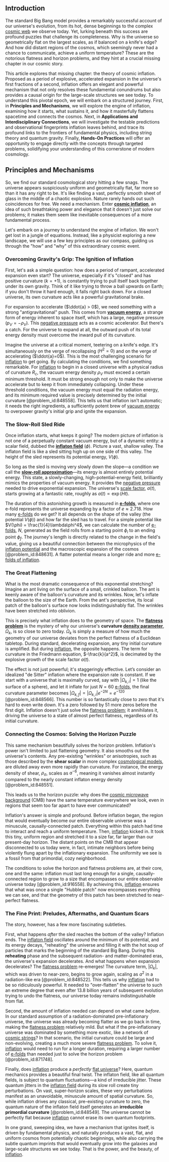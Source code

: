 ## Introduction
The standard Big Bang model provides a remarkably successful account of our universe's evolution, from its hot, dense beginnings to the complex [cosmic web](@article_id:161548) we observe today. Yet, lurking beneath this success are profound puzzles that challenge its completeness. Why is the universe so geometrically flat on the largest scales, as if balanced on a knife's edge? And how did distant regions of the cosmos, which seemingly never had a chance to communicate, achieve a uniform temperature? These are the notorious flatness and horizon problems, and they hint at a crucial missing chapter in our cosmic story.

This article explores that missing chapter: the theory of cosmic inflation. Proposed as a period of explosive, accelerated expansion in the universe's first fractions of a second, inflation offers an elegant and powerful mechanism that not only resolves these fundamental conundrums but also provides a causal origin for the large-scale structures we see today. To understand this pivotal epoch, we will embark on a structured journey. First, in **Principles and Mechanisms**, we will explore the engine of inflation, examining how it starts, what sustains it, and how it masterfully flattens spacetime and connects the cosmos. Next, in **Applications and Interdisciplinary Connections**, we will investigate the testable predictions and observational fingerprints inflation leaves behind, and trace its profound links to the frontiers of fundamental physics, including string theory and quantum gravity. Finally, **Hands-On Practices** will offer an opportunity to engage directly with the concepts through targeted problems, solidifying your understanding of this cornerstone of modern cosmology.

## Principles and Mechanisms

So, we find our standard cosmological story hitting a few snags. The universe appears suspiciously uniform and geometrically flat, far more so than it has any right to be. It's like finding a vast, perfectly smooth sheet of glass in the middle of a chaotic explosion. Nature rarely hands out such coincidences for free. We need a mechanism. Enter **[cosmic inflation](@article_id:156104)**, an idea of such breathtaking power and elegance that it doesn't just solve our problems; it makes them seem like inevitable consequences of a more fundamental process.

Let's embark on a journey to understand the engine of inflation. We won't get lost in a jungle of equations. Instead, like a physicist exploring a new landscape, we will use a few key principles as our compass, guiding us through the "how" and "why" of this extraordinary cosmic event.

### Overcoming Gravity's Grip: The Ignition of Inflation

First, let's ask a simple question: how does a period of rampant, accelerated expansion even start? The universe, especially if it's "closed" and has positive curvature ($k=+1$), is constantly trying to pull itself back together under its own gravity. Think of it like trying to throw a ball upwards on Earth; if you don't throw it hard enough, it falls right back down. For a closed universe, its own curvature acts like a powerful gravitational brake.

For expansion to accelerate ($\ddot{a} > 0$), we need something with a strong "antigravitational" push. This comes from **[vacuum energy](@article_id:154573)**, a strange form of energy inherent to space itself, which has a large, negative pressure ($p_V = -\rho_V$). This [negative pressure](@article_id:160704) acts as a cosmic accelerator. But there's a catch. For the universe to expand at all, the outward push of its total energy density must overcome the inward pull of its curvature.

Imagine the universe at a critical moment, teetering on a knife's edge. It's simultaneously on the verge of recollapsing ($H^2=0$) and on the verge of accelerating ($\ddot{a}=0$). This is the most challenging scenario for [inflation](@article_id:160710) to get going. By calculating the conditions, we find something remarkable. For [inflation](@article_id:160710) to begin in a closed universe with a physical radius of curvature $R_c$, the vacuum energy density $\rho_V$ must exceed a certain minimum threshold. It must be strong enough not only to make the universe accelerate but to keep it from immediately collapsing. Under these threshold conditions, the vacuum energy must equal the radiation energy, and its minimum required value is precisely determined by the initial curvature [@problem_id:848558]. This tells us that inflation isn't automatic; it needs the right ingredients, a sufficiently potent brew of [vacuum energy](@article_id:154573) to overpower gravity's initial grip and ignite the expansion.

### The Slow-Roll Sled Ride

Once inflation starts, what keeps it going? The modern picture of inflation is not one of a perpetually constant vacuum energy, but of a dynamic entity: a scalar field, dubbed the **[inflaton field](@article_id:157026)** ($\phi$). Picture a vast, shallow valley. The inflaton field is like a sled sitting high up on one side of this valley. The height of the sled represents its potential energy, $V(\phi)$.

So long as the sled is moving very slowly down the slope—a condition we call the **[slow-roll approximation](@article_id:161117)**—its energy is almost entirely potential energy. This state, a slowly-changing, high-potential-energy field, brilliantly mimics the properties of vacuum energy. It provides the [negative pressure](@article_id:160704) needed to drive exponential expansion. The universe's [scale factor](@article_id:157179), $a(t)$, starts growing at a fantastic rate, roughly as $a(t) \propto \exp(Ht)$.

The duration of this astonishing growth is measured in **[e-folds](@article_id:157982)**, where one e-fold represents the universe expanding by a factor of $e \approx 2.718$. How many [e-folds](@article_id:157982) do we get? It all depends on the shape of the valley (the potential $V(\phi)$) and how far the sled has to travel. For a simple potential like $V(\phi) = \frac{1}{4}\lambda\phi^4$, we can calculate the number of [e-folds](@article_id:157982), $N$, generated as the field rolls from a starting point $\phi_i$ to an ending point $\phi_f$. The journey's length is directly related to the change in the field's value, giving us a beautiful connection between the microphysics of the [inflaton potential](@article_id:158901) and the macroscopic expansion of the cosmos [@problem_id:848631]. A flatter potential means a longer ride and more [e-folds of inflation](@article_id:161468).

### The Great Flattening

What is the most dramatic consequence of this exponential stretching? Imagine an ant living on the surface of a small, crinkled balloon. The ant is keenly aware of the balloon's curvature and its wrinkles. Now, let's inflate the balloon to the size of the Earth. From the ant's perspective, its local patch of the balloon's surface now looks indistinguishably flat. The wrinkles have been stretched into oblivion.

This is precisely what inflation does to the geometry of space. The **[flatness problem](@article_id:161281)** is the mystery of why our universe's **curvature [density parameter](@article_id:264550)**, $\Omega_k$, is so close to zero today. $\Omega_k$ is simply a measure of how much the geometry of our universe deviates from the perfect flatness of a Euclidean tabletop. During standard, decelerating expansion, any tiny initial curvature is amplified. But during [inflation](@article_id:160710), the opposite happens. The term for curvature in the Friedmann equation, $-\frac{k}{a^2}$, is decimated by the explosive growth of the scale factor $a(t)$.

The effect is not just powerful; it's staggeringly effective. Let’s consider an idealized "de Sitter" inflation where the expansion rate is constant. If we start with a universe that is maximally curved, say with $|\Omega_{k,i}| = 1$ (like the surface of a sphere), and let it inflate for just $N=60$ [e-folds](@article_id:157982), the final curvature parameter becomes $|\Omega_{k,f}| = |\Omega_{k,i}| e^{-2N} = e^{-120}$ [@problem_id:848566]. This number is so fantastically close to zero that it's hard to even write down. It's a zero followed by 51 more zeros before the first digit. Inflation doesn't just solve the [flatness problem](@article_id:161281); it annihilates it, driving the universe to a state of almost perfect flatness, regardless of its initial curvature.

### Connecting the Cosmos: Solving the Horizon Puzzle

This same mechanism beautifully solves the horizon problem. Inflation's power isn't limited to just flattening geometry. It also smooths out the universe's contents. Any pre-existing "wrinkles" or anisotropies, such as those described by the **shear scalar** in more complex [cosmological models](@article_id:160922), are diluted away even more rapidly than curvature. For instance, the energy density of shear, $\rho_\sigma$, scales as $a^{-6}$, meaning it vanishes almost instantly compared to the nearly constant inflaton energy density [@problem_id:848551].

This leads us to the horizon puzzle: why does the [cosmic microwave background](@article_id:146020) (CMB) have the same temperature everywhere we look, even in regions that seem too far apart to have ever communicated?

Inflation's answer is simple and profound. Before inflation began, the region that would eventually become our entire observable universe was a minuscule, causally-connected patch. Everything within this patch had time to interact and reach a uniform temperature. Then, [inflation](@article_id:160710) kicked in. It took this tiny, uniform region and stretched it to a size far, far larger than our present-day horizon. The distant points on the CMB that appear disconnected to us today were, in fact, intimate neighbors before being violently flung apart by the inflationary expansion. The uniformity we see is a fossil from that primordial, cozy neighborhood.

The conditions to solve the horizon and flatness problems are, at their core, one and the same: inflation must last long enough for a single, causally-connected region to grow to a size that encompasses our entire observable universe today [@problem_id:916558]. By achieving this, [inflation](@article_id:160710) ensures that what was once a single "Hubble patch" now encompasses everything we can see, and that the geometry of this patch has been stretched to near-perfect flatness.

### The Fine Print: Preludes, Aftermaths, and Quantum Scars

The story, however, has a few more fascinating subtleties.

First, what happens *after* the sled reaches the bottom of the valley? Inflation ends. The [inflaton field](@article_id:157026) oscillates around the minimum of its potential, and its energy decays, "reheating" the universe and filling it with the hot soup of particles that marks the beginning of the standard Big Bang. During this **reheating** phase and the subsequent radiation- and matter-dominated eras, the universe's expansion decelerates. And what happens when expansion decelerates? The [flatness problem](@article_id:161281) re-emerges! The curvature term, $|\Omega_k|$, which was driven to near-zero, begins to grow again, scaling as $a^2$ in a radiation-like era [@problem_id:848522]. This tells us why [inflation](@article_id:160710) had to be so ridiculously powerful. It needed to "over-flatten" the universe to such an extreme degree that even after 13.8 billion years of subsequent evolution trying to undo the flatness, our universe today remains indistinguishable from flat.

Second, the amount of inflation needed can depend on what came *before*. In our standard assumption of a radiation-dominated pre-inflationary universe, the universe was already becoming flatter as we go back in time, making the [flatness problem](@article_id:161281) relatively mild. But what if the pre-inflationary universe was dominated by something more exotic, like a network of [cosmic strings](@article_id:142518)? In that scenario, the initial curvature could be large and non-evolving, creating a much more severe [flatness problem](@article_id:161281). To solve it, [inflation](@article_id:160710) would need to run for a longer duration, requiring a larger number of [e-folds](@article_id:157982) than needed just to solve the horizon problem [@problem_id:871748].

Finally, does [inflation](@article_id:160710) produce a *perfectly* [flat universe](@article_id:183288)? Here, quantum mechanics provides a beautiful final twist. The inflaton field, like all quantum fields, is subject to quantum fluctuations—a kind of irreducible jitter. These quantum jitters in the [inflaton field](@article_id:157026) during its slow roll create tiny perturbations. On vast, super-horizon scales, these very perturbations manifest as an unavoidable, minuscule amount of spatial curvature. So, while inflation drives any classical, pre-existing curvature to zero, the quantum nature of the inflaton field itself generates an **irreducible primordial curvature** [@problem_id:848549]. The universe cannot be perfectly flat because [inflation](@article_id:160710) cannot erase its own quantum footprints.

In one grand, sweeping idea, we have a mechanism that ignites itself, is driven by fundamental physics, and naturally produces a vast, flat, and uniform cosmos from potentially chaotic beginnings, while also carrying the subtle quantum imprints that would eventually grow into the galaxies and large-scale structures we see today. That is the power, and the beauty, of [inflation](@article_id:160710).